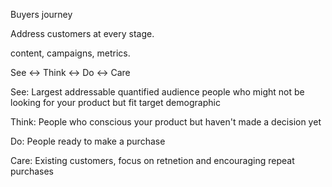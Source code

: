 Buyers journey

Address customers at every stage.

content, campaigns, metrics.



See <-> Think <-> Do <-> Care 

See: 
Largest addressable quantified audience
people who might not be looking for your product but fit target demographic

Think:
People who conscious your product but haven't made a decision yet

Do:
People ready to make a purchase

Care: Existing customers, focus on retnetion and encouraging repeat purchases